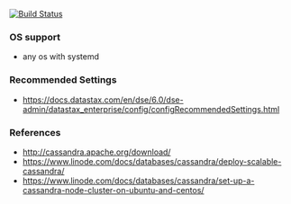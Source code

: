 [![Build Status](https://travis-ci.org/116davinder/apache-cassandra-cluster-mgmt.svg?branch=master)](https://travis-ci.org/116davinder/apache-cassandra-cluster-mgmt)

### OS support
* any os with systemd

### Recommended Settings
* https://docs.datastax.com/en/dse/6.0/dse-admin/datastax_enterprise/config/configRecommendedSettings.html

### References
* http://cassandra.apache.org/download/
* https://www.linode.com/docs/databases/cassandra/deploy-scalable-cassandra/
* https://www.linode.com/docs/databases/cassandra/set-up-a-cassandra-node-cluster-on-ubuntu-and-centos/